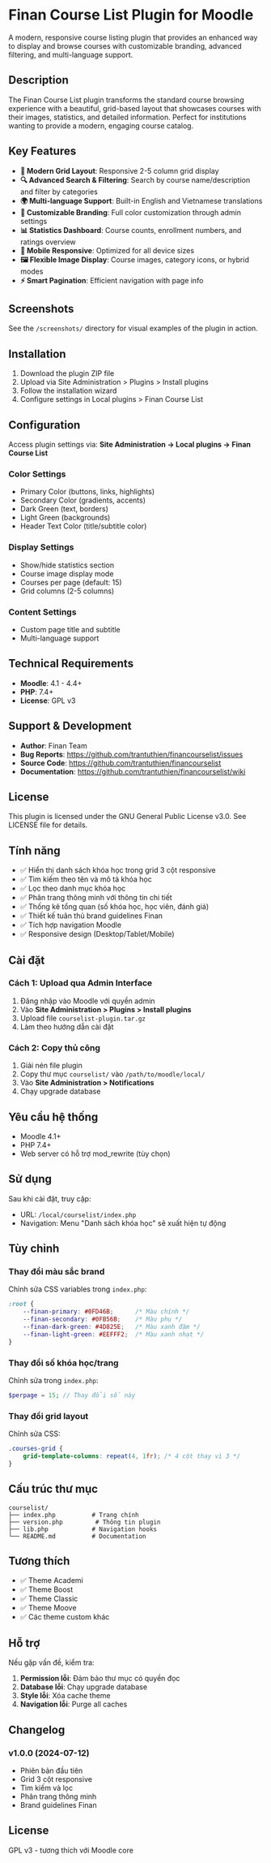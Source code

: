 # Finan Course List Plugin for Moodle

A modern, responsive course listing plugin that provides an enhanced way to display and browse courses with customizable branding, advanced filtering, and multi-language support.

## Description

The Finan Course List plugin transforms the standard course browsing experience with a beautiful, grid-based layout that showcases courses with their images, statistics, and detailed information. Perfect for institutions wanting to provide a modern, engaging course catalog.

## Key Features

- **🎨 Modern Grid Layout**: Responsive 2-5 column grid display
- **🔍 Advanced Search & Filtering**: Search by course name/description and filter by categories  
- **🌍 Multi-language Support**: Built-in English and Vietnamese translations
- **🎨 Customizable Branding**: Full color customization through admin settings
- **📊 Statistics Dashboard**: Course counts, enrollment numbers, and ratings overview
- **📱 Mobile Responsive**: Optimized for all device sizes
- **🖼️ Flexible Image Display**: Course images, category icons, or hybrid modes
- **⚡ Smart Pagination**: Efficient navigation with page info

## Screenshots

See the `/screenshots/` directory for visual examples of the plugin in action.

## Installation

1. Download the plugin ZIP file
2. Upload via Site Administration > Plugins > Install plugins
3. Follow the installation wizard
4. Configure settings in Local plugins > Finan Course List

## Configuration

Access plugin settings via:
**Site Administration → Local plugins → Finan Course List**

### Color Settings
- Primary Color (buttons, links, highlights)
- Secondary Color (gradients, accents)  
- Dark Green (text, borders)
- Light Green (backgrounds)
- Header Text Color (title/subtitle color)

### Display Settings
- Show/hide statistics section
- Course image display mode
- Courses per page (default: 15)
- Grid columns (2-5 columns)

### Content Settings
- Custom page title and subtitle
- Multi-language support

## Technical Requirements

- **Moodle**: 4.1 - 4.4+
- **PHP**: 7.4+
- **License**: GPL v3

## Support & Development

- **Author**: Finan Team
- **Bug Reports**: https://github.com/trantuthien/financourselist/issues
- **Source Code**: https://github.com/trantuthien/financourselist
- **Documentation**: https://github.com/trantuthien/financourselist/wiki

## License

This plugin is licensed under the GNU General Public License v3.0. See LICENSE file for details.

## Tính năng

- ✅ Hiển thị danh sách khóa học trong grid 3 cột responsive
- ✅ Tìm kiếm theo tên và mô tả khóa học
- ✅ Lọc theo danh mục khóa học
- ✅ Phân trang thông minh với thông tin chi tiết
- ✅ Thống kê tổng quan (số khóa học, học viên, đánh giá)
- ✅ Thiết kế tuân thủ brand guidelines Finan
- ✅ Tích hợp navigation Moodle
- ✅ Responsive design (Desktop/Tablet/Mobile)

## Cài đặt

### Cách 1: Upload qua Admin Interface

1. Đăng nhập vào Moodle với quyền admin
2. Vào **Site Administration > Plugins > Install plugins**
3. Upload file `courselist-plugin.tar.gz`
4. Làm theo hướng dẫn cài đặt

### Cách 2: Copy thủ công

1. Giải nén file plugin
2. Copy thư mục `courselist/` vào `/path/to/moodle/local/`
3. Vào **Site Administration > Notifications**
4. Chạy upgrade database

## Yêu cầu hệ thống

- Moodle 4.1+ 
- PHP 7.4+
- Web server có hỗ trợ mod_rewrite (tùy chọn)

## Sử dụng

Sau khi cài đặt, truy cập:
- URL: `/local/courselist/index.php`
- Navigation: Menu "Danh sách khóa học" sẽ xuất hiện tự động

## Tùy chỉnh

### Thay đổi màu sắc brand

Chỉnh sửa CSS variables trong `index.php`:

```css
:root {
    --finan-primary: #0FD46B;      /* Màu chính */
    --finan-secondary: #0FB56B;    /* Màu phụ */
    --finan-dark-green: #4D825E;   /* Màu xanh đậm */
    --finan-light-green: #EEFFF2;  /* Màu xanh nhạt */
}
```

### Thay đổi số khóa học/trang

Chỉnh sửa trong `index.php`:
```php
$perpage = 15; // Thay đổi số này
```

### Thay đổi grid layout

Chỉnh sửa CSS:
```css
.courses-grid {
    grid-template-columns: repeat(4, 1fr); /* 4 cột thay vì 3 */
}
```

## Cấu trúc thư mục

```
courselist/
├── index.php          # Trang chính
├── version.php         # Thông tin plugin
├── lib.php            # Navigation hooks
└── README.md          # Documentation
```

## Tương thích

- ✅ Theme Academi
- ✅ Theme Boost
- ✅ Theme Classic
- ✅ Theme Moove
- ✅ Các theme custom khác

## Hỗ trợ

Nếu gặp vấn đề, kiểm tra:

1. **Permission lỗi**: Đảm bảo thư mục có quyền đọc
2. **Database lỗi**: Chạy upgrade database
3. **Style lỗi**: Xóa cache theme
4. **Navigation lỗi**: Purge all caches

## Changelog

### v1.0.0 (2024-07-12)
- Phiên bản đầu tiên
- Grid 3 cột responsive  
- Tìm kiếm và lọc
- Phân trang thông minh
- Brand guidelines Finan

## License

GPL v3 - tương thích với Moodle core